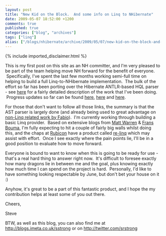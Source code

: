 ```yaml
---
layout: post
title: "New Kid on the Block.  And some info on Linq to NHibernate"
date: 2009-05-07 18:52:00 +1200
comments: true
published: true
categories: ["blog", "archives"]
tags: ["linq"]
alias: ["/blogs/nhibernate/archive/2009/05/07/new-kid-on-the-block-and-some-info-on-linq-to-nhibernate.aspx"]
---
```

<!-- more -->
{% include imported_disclaimer.html %}
<p>This is my first post on this site as an NH committer, and I'm very pleased to be part of the team helping move NH forward for the benefit of everyone. &nbsp;Specifically, I've spent the last few months working semi-full time on helping to build a full Linq-to-NHibernate implementation. &nbsp;The bulk of the effort so far has been porting over the Hibernate ANTLR-based HQL parser - see <a href="http://blogs.imeta.co.uk/sstrong/archive/2009/02/22/617.aspx">here</a> for a fairly detailed description of the work that I've been doing. &nbsp;Progress updates so far can be found <a href="http://blogs.imeta.co.uk/sstrong/archive/2009/03/09/628.aspx">here</a>, <a href="http://blogs.imeta.co.uk/sstrong/archive/2009/04/16/680.aspx">here</a> and <a href="http://blogs.imeta.co.uk/sstrong/archive/2009/04/27/688.aspx">here</a>.</p>
<p>For those that don't want to follow all those links, the summary is that the AST parser is largely done (and already being used to great advantage on <a href="/blogs/nhibernate/archive/2009/05/05/nh2-1-executable-hql.aspx">non-Linq related work by Fabio</a>). &nbsp;I'm currently working through building a basic Linq provider. &nbsp;Based on extensive blogs from <a href="http://blogs.msdn.com/mattwar/">Matt Warren</a> &amp; <a href="http://weblogs.asp.net/FBouma/">Frans Bouma</a>, I'm fully expecting to hit a couple of fairly big walls whilst doing this, and the chaps at <a href="http://www.rubicon.eu/de/Home/Default.aspx">Rubicon</a> have a product called <a href="http://www.re-motion.org/">re-linq</a> which may assist with effort. &nbsp;Once I see exactly where the pain points lie, I'll be in a good position to evaluate how to move forward.</p>
<p>Everyone is bound to want to know when this is going to be ready for use - that's a real hard thing to answer right now. &nbsp;It's difficult to foresee exactly how many dragons lie in between me and the goal, plus knowing exactly how much time I can spend on the project is hard. &nbsp;Personally, I'd like to have something looking respectable by June, but don't bet your house on it :)</p>
<p>Anyhow, it's great to be a part of this fantastic product, and I hope the my contribution helps at least some of you out there.</p>
<p>Cheers,</p>
<p>Steve</p>
<p>BTW, as well as this blog, you can also find me at <a href="http://blogs.imeta.co.uk/sstrong">http://blogs.imeta.co.uk/sstrong</a> or on <a href="http://twitter.com/srstrong">http://twitter.com/srstrong</a></p>
